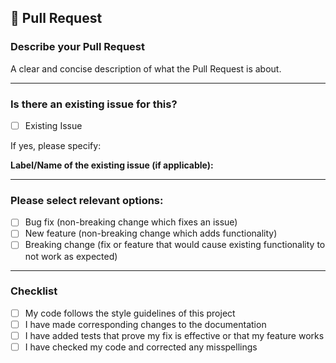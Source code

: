 ## 🔄 Pull Request

### Describe your Pull Request
A clear and concise description of what the Pull Request is about.

---

### Is there an existing issue for this?
- [ ] Existing Issue

If yes, please specify:

**Label/Name of the existing issue (if applicable):**
<!-- Write here -->

---

### Please select relevant options:
- [ ] Bug fix (non-breaking change which fixes an issue)
- [ ] New feature (non-breaking change which adds functionality)
- [ ] Breaking change (fix or feature that would cause existing functionality to not work as expected)

---

### Checklist
- [ ] My code follows the style guidelines of this project
- [ ] I have made corresponding changes to the documentation
- [ ] I have added tests that prove my fix is effective or that my feature works
- [ ] I have checked my code and corrected any misspellings
